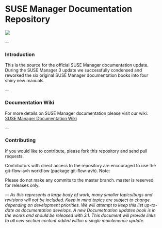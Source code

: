 # SUSE Manager Documentation Repository 

![](http://www.cs.virginia.edu/~jmc7tp/images/wordles/605.401.png) 

--

### Introduction
This is the source for the official SUSE Manager documentation update.
During the SUSE Manager 3 update we successfully condensed and reworked the six original SUSE Manager documentation books into four shiny new manuals. 


--

### Documentation Wiki

For more details on SUSE Manager documentation please visit our wiki: [SUSE Manager Documentation Wiki](https://github.com/SUSE/doc-susemanager/wiki)

--
### Contributing

If you would like to contribute, please fork this repository and send pull requests.

Contributors with direct access to the repository are encouraged to use the git-flow-avh workflow (package git-flow-avh).
Note:
	
Please do not make any commits to the master branch. master is reserved for releases only. 

--
*As this represents a large body of work, many smaller topics/bugs and revisions will not be included. Keep in mind topics are subject to change depending on development priorities. We will attempt to keep this list up-to-date as documentation develops. A new Documetnation updates book is in the works and should be released with 3.1. This document will provide links to all new section content added within a single maintenence update.*
